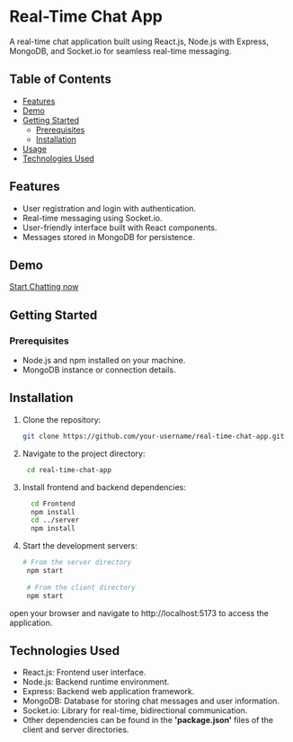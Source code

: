 # Real-Time Chat App

A real-time chat application built using React.js, Node.js with Express, MongoDB, and Socket.io for seamless real-time messaging.

## Table of Contents

- [Features](#features)
- [Demo](#demo)
- [Getting Started](#getting-started)
  - [Prerequisites](#prerequisites)
  - [Installation](#installation)
- [Usage](#usage)
- [Technologies Used](#technologies-used)

## Features

- User registration and login with authentication.
- Real-time messaging using Socket.io.
- User-friendly interface built with React components.
- Messages stored in MongoDB for persistence.

## Demo

[Start Chatting now](https://courageous-entremet-31b70a.netlify.app)

## Getting Started

### Prerequisites

- Node.js and npm installed on your machine.
- MongoDB instance or connection details.
  
## Installation
1. Clone the repository:
   ```bash
   git clone https://github.com/your-username/real-time-chat-app.git
   
2. Navigate to the project directory:
    ```bash
     cd real-time-chat-app

3. Install frontend and backend dependencies:
    ```bash
      cd Frontend
      npm install
      cd ../server
      npm install

4. Start the development servers:
   ```bash
   # From the server directory
    npm start
    
    # From the client directory
    npm start

open your browser and navigate to http://localhost:5173 to access the application.

 ## Technologies Used
  - React.js: Frontend user interface.
  - Node.js: Backend runtime environment.
  - Express: Backend web application framework.
  - MongoDB: Database for storing chat messages and user information.
  - Socket.io: Library for real-time, bidirectional communication.
  - Other dependencies can be found in the **'package.json'** files of the client and server directories.




